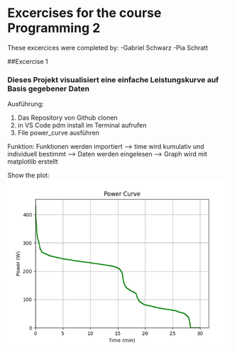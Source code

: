 # Excercises for the course Programming 2
These excercices were completed by:
-Gabriel Schwarz
-Pia Schratt

##Excercise 1
### Dieses Projekt visualisiert eine einfache Leistungskurve auf Basis gegebener Daten
Ausführung:
1. Das Repository von Github clonen
2. in VS Code pdm install im Terminal aufrufen
3. File power_curve ausführen

Funktion: Funktionen werden importiert --> time wird kumulativ und individuell bestimmt --> Daten werden eingelesen --> Graph wird mit matplotlib erstellt

Show the plot: 
![alt text](image.png)